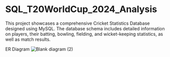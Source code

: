 # SQL_T20WorldCup_2024_Analysis
This project showcases a comprehensive Cricket Statistics Database designed using MySQL. The database schema includes detailed information on players, their batting, bowling, fielding, and wicket-keeping statistics, as well as match results. 

ER Diagram
![Blank diagram (2)](https://github.com/user-attachments/assets/98372c36-8ca8-4160-b2b8-6a815b7b628b)
